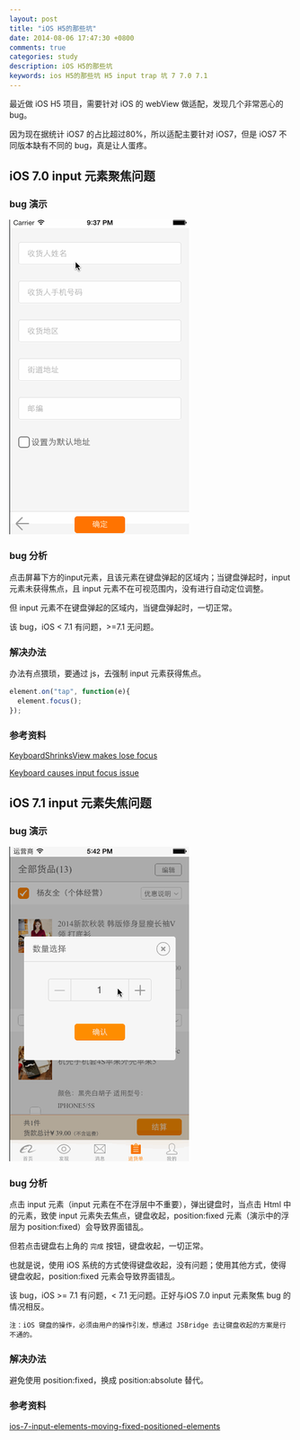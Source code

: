 ```yaml
---
layout: post
title: "iOS H5的那些坑"
date: 2014-08-06 17:47:30 +0800
comments: true
categories: study
description: iOS H5的那些坑
keywords: ios H5的那些坑 H5 input trap 坑 7 7.0 7.1
---
```


最近做 iOS H5 项目，需要针对 iOS 的 webView 做适配，发现几个非常恶心的 bug。

因为现在据统计 iOS7 的占比超过80%，所以适配主要针对 iOS7，但是 iOS7 不同版本缺有不同的 bug，真是让人蛋疼。

## iOS 7.0 input 元素聚焦问题

### bug 演示
![ios7.0bug.gif](/images/2014-08-06-ios-h5-trap/ios7.0bug.gif)

### bug 分析
点击屏幕下方的input元素，且该元素在键盘弹起的区域内；当键盘弹起时，input 元素未获得焦点，且 input 元素不在可视范围内，没有进行自动定位调整。

但 input 元素不在键盘弹起的区域内，当键盘弹起时，一切正常。

该 bug，iOS < 7.1 有问题，>=7.1 无问题。

### 解决办法
办法有点猥琐，要通过 js，去强制 input 元素获得焦点。

```javascript
element.on("tap", function(e){
  element.focus();
});
```

### 参考资料
[KeyboardShrinksView makes lose focus](http://stackoverflow.com/questions/16149083/keyboardshrinksview-makes-lose-focus)

[Keyboard causes input focus issue](https://issues.apache.org/jira/browse/CB-6974)

## iOS 7.1 input 元素失焦问题

### bug 演示
![ios7.1bug.gif](/images/2014-08-06-ios-h5-trap/ios7.1bug.gif)

### bug 分析
点击 input 元素（input 元素在不在浮层中不重要），弹出键盘时，当点击 Html 中的元素，致使 input 元素失去焦点，键盘收起，position:fixed 元素（演示中的浮层为 position:fixed）会导致界面错乱。

但若点击键盘右上角的 `完成` 按钮，键盘收起，一切正常。

也就是说，使用 iOS 系统的方式使得键盘收起，没有问题；使用其他方式，使得键盘收起，position:fixed 元素会导致界面错乱。

该 bug，iOS >= 7.1 有问题，< 7.1 无问题。正好与iOS 7.0 input 元素聚焦 bug 的情况相反。

`注：iOS 键盘的操作，必须由用户的操作引发，想通过 JSBridge 去让键盘收起的方案是行不通的。`

### 解决办法
避免使用 position:fixed，换成 position:absolute 替代。

### 参考资料
[ios-7-input-elements-moving-fixed-positioned-elements](http://stackoverflow.com/questions/18970865/ios-7-input-elements-moving-fixed-positioned-elements)
